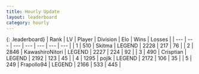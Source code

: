```yaml
---
title: Hourly Update
layout: leaderboard
category: hourly
---
```


{: .leaderboard}
| Rank | LV | Player | Division | Elo | Wins | Losses |
| --- | --- | --- | --- | --- | --- | --- |
| <span data-change="1">1</span> | 510 | <span title="ID: 402846">Skitma</span> | LEGEND | <span data-change="17">2228</span> | <span data-change="3">217</span> | <span data-change="0">76</span> |
| <span data-change="-1">2</span> | 2846 | <span title="ID: 164871">KawashiroNitori</span> | LEGEND | <span data-change="0">2227</span> | <span data-change="0">224</span> | <span data-change="0">92</span> |
| <span data-change="0">3</span> | 490 | <span title="ID: 665674">Crisptian</span> | LEGEND | <span data-change="0">2192</span> | <span data-change="0">123</span> | <span data-change="0">45</span> |
| <span data-change="0">4</span> | 1295 | <span title="ID: 4783">pojlk</span> | LEGEND | <span data-change="0">2172</span> | <span data-change="0">106</span> | <span data-change="0">35</span> |
| <span data-change="0">5</span> | 249 | <span title="ID: 712150">Frapollo94</span> | LEGEND | <span data-change="4">2166</span> | <span data-change="3">533</span> | <span data-change="1">445</span> |